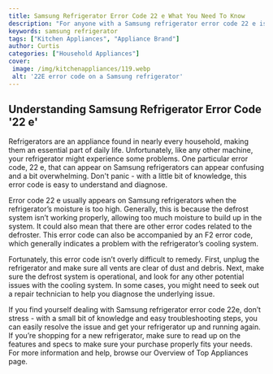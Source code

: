 ```yaml
---
title: Samsung Refrigerator Error Code 22 e What You Need To Know
description: "For anyone with a Samsung refrigerator error code 22 e is one of the most common error codes Learn what this code means and the best way to fix it with this helpful blog post"
keywords: samsung refrigerator
tags: ["Kitchen Appliances", "Appliance Brand"]
author: Curtis
categories: ["Household Appliances"]
cover: 
 image: /img/kitchenappliances/119.webp
 alt: '22E error code on a Samsung refrigerator'
---
```

## Understanding Samsung Refrigerator Error Code '22 e'
Refrigerators are an appliance found in nearly every household, making them an essential part of daily life. Unfortunately, like any other machine, your refrigerator might experience some problems. One particular error code, 22 e, that can appear on Samsung refrigerators can appear confusing and a bit overwhelming. Don't panic - with a little bit of knowledge, this error code is easy to understand and diagnose.

Error code 22 e usually appears on Samsung refrigerators when the refrigerator’s moisture is too high. Generally, this is because the defrost system isn’t working properly, allowing too much moisture to build up in the system. It could also mean that there are other error codes related to the defroster. This error code can also be accompanied by an F2 error code, which generally indicates a problem with the refrigerator’s cooling system.

Fortunately, this error code isn’t overly difficult to remedy. First, unplug the refrigerator and make sure all vents are clear of dust and debris. Next, make sure the defrost system is operational, and look for any other potential issues with the cooling system. In some cases, you might need to seek out a repair technician to help you diagnose the underlying issue. 

If you find yourself dealing with Samsung refrigerator error code 22e, don’t stress - with a small bit of knowledge and easy troubleshooting steps, you can easily resolve the issue and get your refrigerator up and running again. If you’re shopping for a new refrigerator, make sure to read up on the features and specs to make sure your purchase properly fits your needs. For more information and help, browse our Overview of Top Appliances page.
